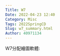 ```yaml
---
Title: W7
Date: 2022-04-23 12:40
Category: Misc
Tags: 2022SpringCD
Slug: w7_summary.html
Author: 40971134
---
```



<!-- PELICAN_END_SUMMARY -->

W7分配繪圖軟體:
